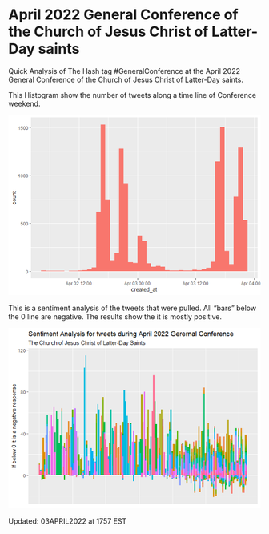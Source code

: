 
<!-- README.md is generated from README.Rmd. Please edit that file -->

# April 2022 General Conference of the Church of Jesus Christ of Latter-Day saints

<!-- badges: start -->
<!-- badges: end -->

Quick Analysis of The Hash tag \#GeneralConference at the April 2022
General Conference of the Church of Jesus Christ of Latter-Day saints.

This Histogram show the number of tweets along a time line of Conference
weekend.

![](README_files/figure-gfm/Histogram-1.png)<!-- -->

This is a sentiment analysis of the tweets that were pulled. All “bars”
below the 0 line are negative. The results show the it is mostly
positive.

![](README_files/figure-gfm/Sentiment-1.png)<!-- -->

Updated: 03APRIL2022 at 1757 EST
